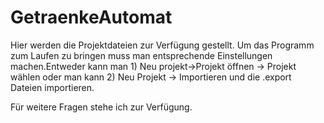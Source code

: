 # GetraenkeAutomat

Hier werden die Projektdateien zur Verfügung gestellt. Um das Programm zum Laufen zu bringen muss man entsprechende Einstellungen machen.Entweder kann man 1) Neu projekt->Projekt öffnen -> Projekt wählen oder man kann 2) Neu Projekt -> Importieren und die .export Dateien importieren.

Für weitere Fragen stehe ich zur Verfügung.
